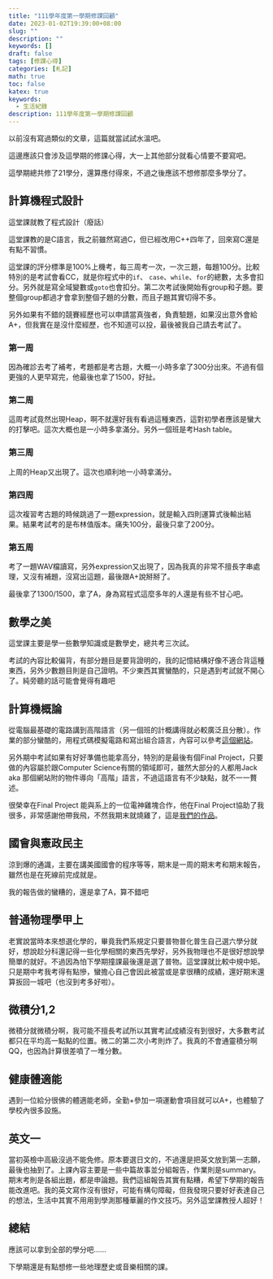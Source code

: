 ```yaml
---
title: "111學年度第一學期修課回顧"
date: 2023-01-02T19:39:00+08:00
slug: ""
description: ""
keywords: []
draft: false
tags: [修課心得]
categories: [札記]
math: true
toc: false
katex: true
keywords:
  - 生活紀錄
description: 111學年度第一學期修課回顧
---
```

以前沒有寫過類似的文章，這篇就當試試水溫吧。

這邊應該只會涉及這學期的修課心得，大一上其他部分就看心情要不要寫吧。

這學期總共修了21學分，還算應付得來，不過之後應該不想修那麼多學分了。

## 計算機程式設計

這堂課就教了程式設計（廢話）

這堂課教的是C語言，我之前雖然寫過C，但已經改用C++四年了，回來寫C還是有點不習慣。

這堂課的評分標準是100%上機考，每三周考一次，一次三題，每題100分。比較特別的是考試會看CC，就是你程式中的`if`、 `case`、`while`、`for`的總數，太多會扣分。另外就是寫全域變數或`goto`也會扣分。第二次考試後開始有group和子題。要整個group都過才會拿到整個子題的分數，而且子題其實切得不多。

另外如果有不錯的競賽經歷也可以申請當真強者，負責驗題，如果沒出意外會給A+，但我實在是沒什麼經歷，也不知道可以投，最後被我自己請去考試了。

### 第一周

因為確診去考了補考，考題都是考古題，大概一小時多拿了300分出來。不過有個更強的人更早寫完，他最後也拿了1500，好扯。

### 第二周

這周考試竟然出現Heap，啊不就還好我有看過這種東西，這對初學者應該是蠻大的打擊吧。這次大概也是一小時多拿滿分。另外一個班是考Hash table。

### 第三周

上周的Heap又出現了。這次也順利地一小時拿滿分。

### 第四周

這次複習考古題的時候跳過了一題expression，就是輸入四則運算式後輸出結果。結果考試考的是布林值版本。痛失100分，最後只拿了200分。

### 第五周

考了一題WAV檔讀寫，另外expression又出現了，因為我真的非常不擅長字串處理，又沒有補題，沒寫出這題，最後跟A+說掰掰了。

最後拿了1300/1500，拿了A，身為寫程式這麼多年的人還是有些不甘心吧。

## 數學之美

這堂課主要是學一些數學知識或是數學史，總共考三次試。

考試的內容比較偏背，有部分題目是要背證明的，我的記憶結構好像不適合背這種東西，另外少數題目則是自己證明。不少東西其實蠻酷的，只是遇到考試就不開心了。純旁聽的話可能會覺得有趣吧

## 計算機概論

從電腦最基礎的電路講到高階語言（另一個班的計概講得就必較廣泛且分散）。作業的部分蠻酷的，用程式碼模擬電路和寫出組合語言，內容可以參考[這個網站](https://www.nand2tetris.org/)。

另外期中考試如果有好好準備也能拿高分，特別的是最後有個Final Project，只要做的內容屬於跟Computer Science有關的領域即可，雖然大部分的人都用Jack aka 那個網站附的物件導向「高階」語言，不過這語言有不少缺點，就不一一贅述。

很榮幸在Final Project 能與系上的一位電神雞塊合作，他在Final Project協助了我很多，非常感謝他帶我飛，不然我期末就燒雞了，這是[我們的作品](https://github.com/rk42745417/jack_shooting_game)。

## 國會與憲政民主

涼到爆的通識，主要在講美國國會的程序等等，期末是一周的期末考和期末報告，雖然也是在死線前完成就是。

我的報告做的蠻糟的，還是拿了A，算不錯吧

## 普通物理學甲上

老實說當時本來想選化學的，畢竟我們系規定只要普物普化普生自己選六學分就好，想說趁分科還記得一些化學相關的東西先學好，另外我物理也不是很好想說學簡單的就好。不過因為怕下學期撞課最後還是選了普物。這堂課就比較中規中矩。只是期中考我考得有點慘，蠻擔心自己會因此被當或是拿很糟的成績，還好期末還算扳回一城吧（也沒到考多好啦）。

## 微積分1,2

微積分就微積分啊，我可能不擅長考試所以其實考試成績沒有到很好，大多數考試都只在平均高一點點的位置。微二的第二次小考則炸了。我真的不會通靈積分啊QQ，也因為計算很差噴了一堆分數。

## 健康體適能

遇到一位給分很佛的體適能老師，全勤+參加一項運動會項目就可以A+，也體驗了學校內很多設施。

## 英文一

當初英檢中高級沒過不能免修。原本要選日文的，不過還是把英文放到第一志願，最後也抽到了。上課內容主要是一些中篇故事並分組報告，作業則是summary。期末考則是各組出題，都是申論題。我們這組報告其實有點糟，希望下學期的報告能改進吧。我的英文寫作沒有很好，可能有構句障礙，但我發現只要好好表達自己的想法，生活中其實不用用到學測那種華麗的作文技巧。另外這堂課教授人超好！

## 總結

應該可以拿到全部的學分吧......

下學期還是有點想修一些地理歷史或音樂相關的課。